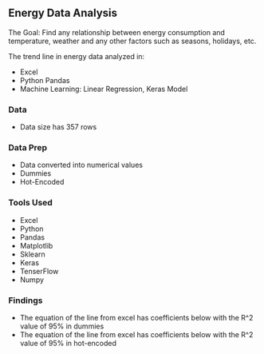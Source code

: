 ## Energy Data Analysis 

The Goal: Find any relationship between energy consumption and temperature, weather and any other factors such as seasons, holidays, etc. 

The trend line in energy data analyzed in: 
* Excel
* Python Pandas
* Machine Learning: Linear Regression, Keras Model

### Data 
* Data size has 357 rows

### Data Prep
* Data converted into numerical values 
* Dummies 
* Hot-Encoded 

### Tools Used 
* Excel
* Python
* Pandas
* Matplotlib
* Sklearn
* Keras
* TenserFlow
* Numpy 

### Findings 
* The equation of the line from excel has coefficients below with the R^2 value of 95% in dummies 
* The equation of the line from excel has coefficients below with the R^2 value of 95% in hot-encoded 